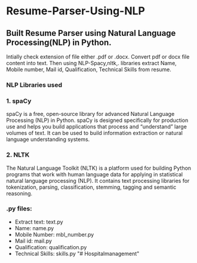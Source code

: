 # Resume-Parser-Using-NLP
## Built Resume Parser using Natural Language Processing(NLP) in Python.
Intially check extension of file either .pdf or .docx. Convert pdf or docx file content into text. Then using NLP-Spacy,nltk,. libraries extract Name, Mobile number, Mail id, Qualification, Technical Skills from resume.

### NLP Libraries used
### 1. spaCy 
  spaCy is a free, open-source library for advanced Natural Language Processing (NLP) in Python. spaCy is designed specifically for production use and helps you build applications that process and “understand” large volumes of text. It can be used to build information extraction or natural language understanding systems.
### 2. NLTK
  The Natural Language Toolkit (NLTK) is a platform used for building Python programs that work with human language data for applying in statistical natural language processing (NLP). It contains text processing libraries for tokenization, parsing, classification, stemming, tagging and semantic reasoning.
        
### .py files:
* Extract text: text.py
* Name: name.py
* Mobile Number: mbl_number.py
* Mail id: mail.py
* Qualification: qualification.py
* Technical Skills: skills.py
"# Hospitalmanagement" 
